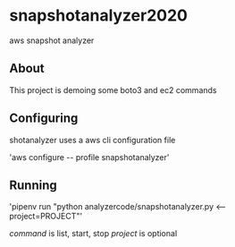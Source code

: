 # snapshotanalyzer2020
aws snapshot analyzer

## About

This project is demoing some boto3 and ec2 commands


## Configuring

shotanalyzer uses a aws cli configuration file 

'aws configure -- profile snapshotanalyzer'

## Running

'pipenv run "python analyzercode/snapshotanalyzer.py <command> <--project=PROJECT"'

*command* is list, start, stop
*project* is optional


